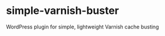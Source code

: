 simple-varnish-buster
=====================

WordPress plugin for simple, lightweight Varnish cache busting